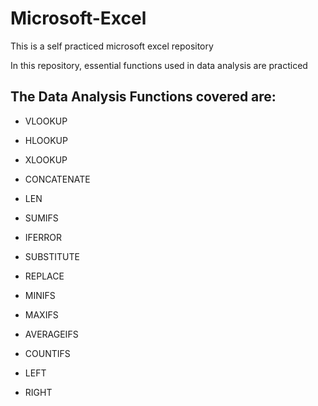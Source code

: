 # Microsoft-Excel

This is a self practiced microsoft excel repository

In this repository, essential functions used in data analysis are practiced

## The Data Analysis Functions covered are:

* VLOOKUP

* HLOOKUP

* XLOOKUP

* CONCATENATE

* LEN

* SUMIFS

* IFERROR

* SUBSTITUTE

* REPLACE

* MINIFS

* MAXIFS

* AVERAGEIFS

* COUNTIFS

* LEFT

* RIGHT
